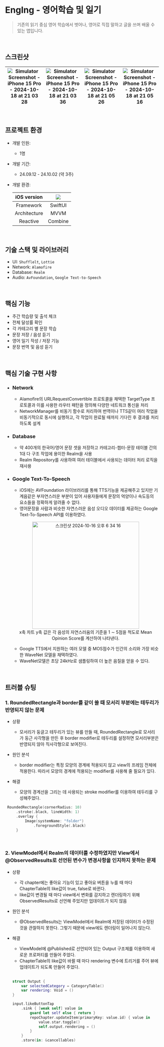 # EngIng - 영어학습 및 일기
> 기존의 읽기 중심 영어 학습에서 벗어나, 영어로 직접 말하고 글을 쓰며 배울 수 있는 앱입니다.
<br/>

## 스크린샷

|![Simulator Screenshot - iPhone 15 Pro - 2024-10-18 at 21 03 28](https://github.com/user-attachments/assets/2225d170-84e8-4238-a71d-c3ae12810510)|![Simulator Screenshot - iPhone 15 Pro - 2024-10-18 at 21 03 36](https://github.com/user-attachments/assets/8e9a571b-119c-4548-aac2-0db09494d656)|![Simulator Screenshot - iPhone 15 Pro - 2024-10-18 at 21 05 26](https://github.com/user-attachments/assets/041054a8-95f2-4ea0-91fa-b77a0f5a365a)|![Simulator Screenshot - iPhone 15 Pro - 2024-10-18 at 21 05 16](https://github.com/user-attachments/assets/6a3488b3-4485-4eec-9d33-783a6ef5a7f9)|
|--|--|--|--|

<br>

## 프로젝트 환경
- 개발 인원:
  - 1명
- 개발 기간:
  - 24.09.12 - 24.10.02 (약 3주)
- 개발 환경:

  | iOS version | <img src="https://img.shields.io/badge/iOS-16.0+-black?logo=apple"/> |
  |:-:|:-:|
  | Framework | SwiftUI |
  | Architecture | MVVM |
  | Reactive | Combine |

<br/>

## 기술 스택 및 라이브러리
- UI: `Shufflelt`, `Lottie`
- Network: `Alamofire`
- Database: `Realm`
- Audio: `AvFoundation`, `Google Text-to-Speech`
  
<br/>

## 핵심 기능
- 주간 학습량 및 출석 체크
- 전체 달성률 확인
- 각 카테고리 별 문장 학습
- 문장 저장 / 음성 듣기
- 영어 일기 작성 / 저장 기능
- 문장 번역 및 음성 듣기

<br/>
 
## 핵심 기술 구현 사항

- ### Network
  - Alamofire의 URLRequestConvertible 프로토콜을 채택한 TargetType 프로토콜과 이를 사용한 라우터 패턴을 정의해 다양한 네트워크 통신을 처리
  - NetworkManager를 비동기 함수로 처리하여 번역이나 TTS같이 여러 작업을 비동기적으로 동시에 실행하고, 각 작업이 완료될 때까지 기다린 후 결과를 처리하도록 설계
 
- ### Database
  - 약 400개의 한국어/영어 문장 셋을 저장하고 카테고리-챕터-문장 테이블 간의 1대 다 구조 작업에 용이한 Realm을 사용
  - Realm Repository를 사용하여 여러 테이블에서 사용되는 데이터 처리 로직을 재사용

- ### Google Text-To-Speech

  - iOS에는 AVFoundation 라이브러리를 통해 TTS기능을 제공해주고 있지만 기계음같은 부자연스러운 부분이 있어 사용자들에게 문장의 억양이나 속도등의 요소들을 정확하게 알려줄 수 없다.
  - 영어문장을 사람과 비슷한 자연스러운 음성 오디오 데이터를 제공하는 Google Text-To-Speech API를 이용하였다.

  <p align="center">
  <img width="350" alt="스크린샷 2024-10-16 오후 6 34 16" src="https://github.com/user-attachments/assets/afee93a4-5271-4763-98d1-0bbbb5db31ff">
  <br>
  x축  
  차트 y축 값은 각 음성의 자연스러움의 기준을 1 ∼ 5점을 척도로 Mean Opinion Score를 계산하여 나타낸다. 
  </p>

  - Google TTS에서 지원하는 여러 모델 중 MOS점수가 인간의 소리와 가장 비슷한 WaveNet 모델을 채택하였다.
  - WaveNet모델은 초당 24kHz로 샘플링하여 더 높은 음질을 얻을 수 있다.

<br/>

## 트러블 슈팅
### 1. RoundedRectangle과 border를 같이 쓸 때 모서리 부분에는 테두리가 반영되지 않는 문제
- 상황
  - 모서리가 둥글고 테두리가 있는 뷰를 만들 때, RoundedRectangle로 모서리가 둥근 사각형을 만든 후 border modifier로 테두리를 설정하면 모서리부분은 반영되지 않아 직사각형으로 보여진다.

- 원인 분석
  - border modifier는 특정 모양의 경계에 적용되지 않고 view의 프레임 전체에 적용한다. 따라서 모양의 경계에 적용되는 modifier를 사용해 줄 필요가 있다.

- 해결
  - 모양의 경계선을 그리는 데 사용되는 stroke modifier를 이용하여 테두리를 구성해주었다.

 ```swift
  RoundedRectangle(cornerRadius: 10)
      .stroke(.black, lineWidth: 1)
      .overlay {
          Image(systemName: "folder")
              .foregroundStyle(.black)
      }
  ```

<br>

### 2. ViewModel에서 Realm의 데이터를 수정하였지만 View에서 @ObservedResults로 선언된 변수가 변경사항을 인지하지 못하는 문제
- 상황
  - 각 chapter에는 좋아요 기능이 있고 좋아요 버튼을 누를 때 마다 ChapterTable의 like값이 true, false로 바뀐다.
  - like값이 변경될 때 마다 view에서 변화를 감지하고 렌더링하기 위해 ObservedResults로 선언해 주었지만 업데이트가 되지 않음

- 원인 분석
  - @ObservedResults는 ViewModel에서 Realm에 저장된 데이터가 수정된 것을 관찰하지 못한다. 그렇기 때문에 view에도 렌더링이 일어나지 않는다.

- 해결
  - ViewModel에 @Published로 선언되어 있는 Output 구조체를 이용하여 새로운 프로퍼티를 만들어 주었다.
  - ChapterTable의 like값이 바뀔 때 마다 rendering 변수에 트리거를 주어 뷰에 업데이트가 되도록 만들어 주었다.
  <br/>

  ```swift
  struct Output {
      var selectedCategory = CategoryTable()
      var rendering: Void = ()
  }

  input.likeButtonTap
      .sink { [weak self] value in
          guard let self else { return }
          repoChapter.updateItem(primaryKey: value.id) { value in
              value.star.toggle()
              self.output.rendering = ()
          }
      }
      .store(in: &cancellables)
  ```










